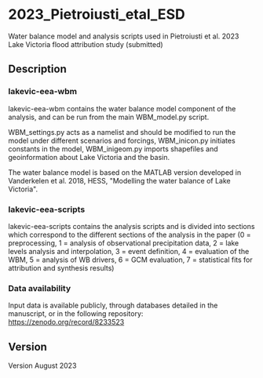 # 2023_Pietroiusti_etal_ESDWater balance model and analysis scripts used in Pietroiusti et al. 2023 Lake Victoria flood attribution study (submitted)## Description ### lakevic-eea-wbmlakevic-eea-wbm contains the water balance model component of the analysis, and can be run from the main WBM_model.py script. WBM_settings.py acts as a namelist and should be modified to run the model under different scenarios and forcings, WBM_inicon.py initiates constants in the model, WBM_inigeom.py imports shapefiles and geoinformation about Lake Victoria and the basin.The water balance model is based on the MATLAB version developed in Vanderkelen et al. 2018, HESS, "Modelling the water balance of Lake Victoria".### lakevic-eea-scriptslakevic-eea-scripts contains the analysis scripts and is divided into sections which correspond to the different sections of the analysis in the paper (0 = preprocessing, 1 = analysis of observational precipitation data, 2 = lake levels analysis and interpolation, 3 = event definition, 4 = evaluation of the WBM, 5 = analysis of WB drivers, 6 = GCM evaluation, 7 = statistical fits for attribution and synthesis results)### Data availability Input data is available publicly, through databases detailed in the manuscript, or in the following repository: https://zenodo.org/record/8233523## VersionVersion August 2023